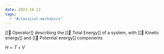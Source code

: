 ```yaml
---
date: 2023-10-12
tags:
  - "#classical-mechanics"
---
```

[[📘 Operator]] describing the [[📘 Total Energy]] of a system, with [[📘 Kinetic energy]] and [[📘 Potential energy]] components

$H = T + V$